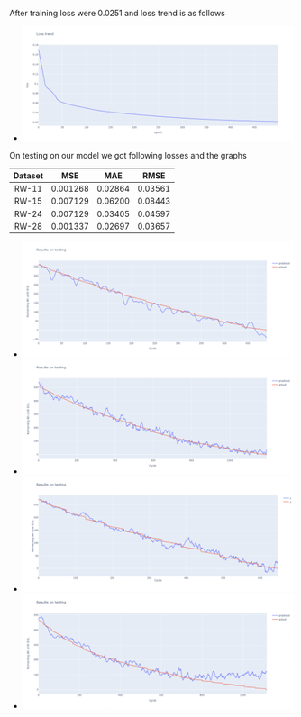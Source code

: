 After training loss were 0.0251 and loss trend is as follows 
- ![](/images/loss_image.png)

On testing on our model we got following losses and the graphs 

Dataset | MSE | MAE | RMSE
| :---: | :---: | :---: | :---:
RW-11  | 0.001268 | 0.02864 | 0.03561
RW-15  | 0.007129 | 0.06200 | 0.08443
RW-24  | 0.007129 | 0.03405 | 0.04597
RW-28  | 0.001337 | 0.02697 | 0.03657

- ![](/images/test.png)
- ![](/images/test1.png)
- ![](/images/test2.png)
- ![](/images/test3.png)
